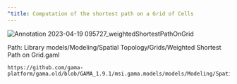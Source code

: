 ```yaml
---
^title: Computation of the shortest path on a Grid of Cells
---
```


![Annotation 2023-04-19 095727_weightedShortestPathOnGrid](https://user-images.githubusercontent.com/4437331/233009636-31ed572e-ca9c-46c0-8368-380537c9dd8a.png)

Path: Library models/Modeling/Spatial Topology/Grids/Weighted Shortest Path on Grid.gaml

```gaml reference
https://github.com/gama-platform/gama.old/blob/GAMA_1.9.1/msi.gama.models/models/Modeling/Spatial%20Topology/Grids/models/Weighted%20Shortest%20Path%20on%20Grid.gaml
```


